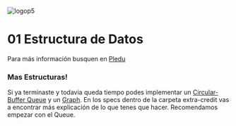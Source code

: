 ![logop5](https://p5-hall-of-fame.s3.amazonaws.com/p5logo.png)

# 01 Estructura de Datos

Para más información busquen en [Pledu](https://pledu.plataforma5.la/modules/65638ca8-d8a1-43ab-a950-58ad6d6f42b3)

### Mas Estructuras!

Si ya terminaste y todavia queda tiempo podes implementar un [Circular-Buffer Queue](https://en.wikipedia.org/wiki/Circular_buffer) y un [Graph](https://en.wikipedia.org/wiki/Graph_ (abstract_data_type)). En los specs dentro de la carpeta extra-credit vas a encontrar más explicación de lo que tenes que hacer. Recomendamos empezar con el Queue.

